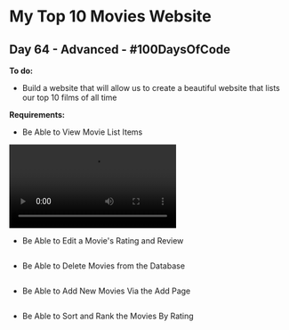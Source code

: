 # My Top 10 Movies Website
## Day 64 - Advanced - \#100DaysOfCode

**To do:**
* Build a website that will allow us to create a beautiful website that lists our top 10 films of all time

**Requirements:**
* Be Able to View Movie List Items

![](https://github.com/adrianurdar/100DaysOfCode-Bootcamp/blob/main/Day-064/screenshots/view_movie_list.mov)

* Be Able to Edit a Movie's Rating and Review

![]()

* Be Able to Delete Movies from the Database

![]()

* Be Able to Add New Movies Via the Add Page

![]()

* Be Able to Sort and Rank the Movies By Rating

![]()
